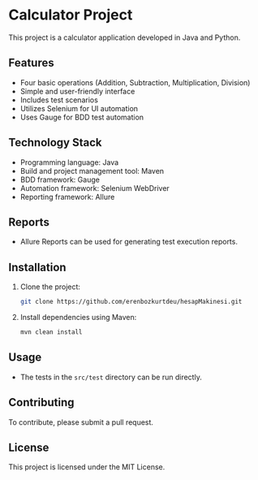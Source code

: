 # Calculator Project

This project is a calculator application developed in Java and Python.

## Features
- Four basic operations (Addition, Subtraction, Multiplication, Division)
- Simple and user-friendly interface
- Includes test scenarios
- Utilizes Selenium for UI automation
- Uses Gauge for BDD test automation

## Technology Stack
- Programming language: Java
- Build and project management tool: Maven
- BDD framework: Gauge
- Automation framework: Selenium WebDriver
- Reporting framework: Allure

## Reports
- Allure Reports can be used for generating test execution reports.

## Installation
1. Clone the project:
   ```bash
   git clone https://github.com/erenbozkurtdeu/hesapMakinesi.git
   ```
2. Install dependencies using Maven:
   ```bash
   mvn clean install
   ```

## Usage
- The tests in the `src/test` directory can be run directly.

## Contributing
To contribute, please submit a pull request.

## License
This project is licensed under the MIT License.
